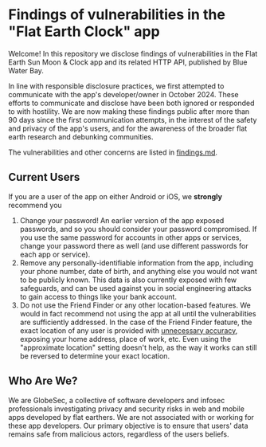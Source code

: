 # Findings of vulnerabilities in the "Flat Earth Clock" app

Welcome! In this repository we disclose findings of vulnerabilities in the Flat Earth Sun Moon & Clock app and its related HTTP API, published by Blue Water Bay.

In line with responsible disclosure practices, we first attempted to communicate with the app's developer/owner in October 2024. These efforts to communicate and disclose have been both ignored or responded to with hostility. We are now making these findings public after more than 90 days since the first communication attempts, in the interest of the safety and privacy of the app's users, and for the awareness of the broader flat earth research and debunking communities.

The vulnerabilities and other concerns are listed in [findings.md](findings.md).

## Current Users

If you are a user of the app on either Android or iOS, we **strongly** recommend you

1. Change your password! An earlier version of the app exposed passwords, and so you should consider your password compromised. If you use the same password for accounts in other apps or services, change your password there as well (and use different passwords for each app or service).
2. Remove any personally-identifiable information from the app, including your phone number, date of birth, and anything else you would not want to be publicly known. This data is also currently exposed with few safeguards, and can be used against you in social engineering attacks to gain access to things like your bank account.
3. Do not use the Friend Finder or any other location-based features. We would in fact recommend not using the app at all until the vulnerabilities are sufficiently addressed. In the case of the Friend Finder feature, the exact location of any user is provided with [unnecessary accuracy](https://xkcd.com/2170/), exposing your home address, place of work, etc. Even using the "approximate location" setting doesn't help, as the way it works can still be reversed to determine your exact location.

## Who Are We?

We are GlobeSec, a collective of software developers and infosec professionals investigating privacy and security risks in web and mobile apps developed by flat earthers. We are not associated with or working for these app developers. Our primary objective is to ensure that users' data remains safe from malicious actors, regardless of the users beliefs.